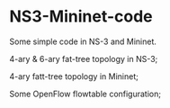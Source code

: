 # NS3-Mininet-code
Some simple code in NS-3 and Mininet. 

4-ary & 6-ary fat-tree topology in NS-3; 

4-ary fatt-tree topology in Mininet; 

Some OpenFlow flowtable configuration;

